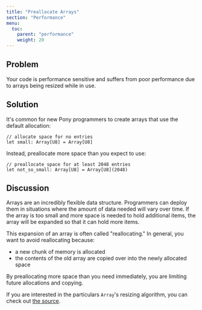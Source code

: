 ```yaml
---
title: "Preallocate Arrays"
section: "Performance"
menu:
  toc:
    parent: "performance"
    weight: 20
---
```


## Problem

Your code is performance sensitive and suffers from poor performance due to arrays being resized while in use.

## Solution

It's common for new Pony programmers to create arrays that use the default allocation:

```pony
// allocate space for no entries
let small: Array[U8] = Array[U8]
```

Instead, preallocate more space than you expect to use:

```pony
// preallocate space for at least 2048 entries
let not_so_small: Array[U8] = Array[U8](2048)
```

## Discussion

Arrays are an incredibly flexible data structure. Programmers can deploy them in situations where the amount of data needed will vary over time. If the array is too small and more space is needed to hold additional items, the array will be expanded so that it can hold more items.

This expansion of an array is often called "reallocating." In general, you want to avoid reallocating because:

- a new chunk of memory is allocated
- the contents of the old array are copied over into the newly allocated space

By preallocating more space than you need immediately, you are limiting future allocations and copying.

If you are interested in the particulars  `Array`'s resizing algorithm, you can check out [the source](https://github.com/ponylang/ponyc/blob/master/packages/builtin/array.pony).
